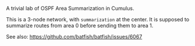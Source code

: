 A trivial lab of OSPF Area Summarization in Cumulus.

This is a 3-node network, with `summarization` at the center.
It is supposed to summarize routes from area 0 before sending them to area 1.

See also: https://github.com/batfish/batfish/issues/6067
